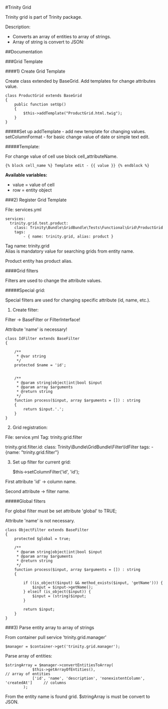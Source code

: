 #Trinity Grid

Trinity grid is part of Trinity package. 

Description:

* Converts an array of entities to array of strings.
* Array of string is convert to JSON:


##Documentation

###Grid Template

####1) Create Grid Template

Create class extended by BaseGrid. Add templates for change attributes value.

    class ProductGrid extends BaseGrid
    {
        public function setUp()
        {
            $this->addTemplate("ProductGrid.html.twig");
        }
    }
    
    
#####Set up
    addTemplate     - add new template for changing values. 
    setColumnFormat - for basic change value of date or simple text edit.
    
#####Template:
    
For change value of cell use block cell_attributeName.

    {% block cell_name %} Template edit - {{ value }} {% endblock %}
    
<b>Available variables:</b>
- value = value of cell
- row = entity object
    
    
###2) Register Grid Template

File: services.yml 
  
    services:
      trinity.grid.test.product:
        class: Trinity\Bundle\GridBundle\Tests\Functional\Grid\ProductGrid
        tags:
            - { name: trinity.grid, alias: product }
            
Tag name: trinity.grid  
Alias is mandatory value for searching grids from entity name. 

Product entity has product alias. 

####Grid filters

Filters are used to change the attribute values.

#####Special grid:

Special filters are used for changing specific attribute (id, name, etc.).

1) Create filter:

Filter -> BaseFilter or FilterInterface!

Attribute 'name' is necessary!



    class IdFilter extends BaseFilter
    {
    
        /**
         * @var string
         */
        protected $name = 'id';
    
    
        /**
         * @param string|object|int|bool $input
         * @param array $arguments
         * @return string
         */
        function process($input, array $arguments = []) : string
        {
            return $input.'.';
        }
    }
    
2) Grid registration:

File: service.yml
Tag: trinity.grid.filter
    
   
  trinity.grid.filter.id:
      class: Trinity\Bundle\GridBundle\Filter\IdFilter
      tags:
        - {name: "trinity.grid.filter"}
    
3) Set up filter for current grid:
    
     $this->setColumnFilter('id', 'id');
     
First attribute 'id' -> column name.

Second attribute -> filter name.     

#####Global filters

For global filter must be set attribute 'global' to TRUE;

Attribute 'name' is not necessary.


    class ObjectFilter extends BaseFilter
    {
        protected $global = true;
     
        /**
         * @param string|object|int|bool $input
         * @param array $arguments
         * @return string
         */
        function process($input, array $arguments = []) : string
        {
    
            if ((is_object($input) && method_exists($input, 'getName'))) {
                $input = $input->getName();
            } elseif (is_object($input)) {
                $input = (string)$input;
            }
    
            return $input;
        }
    }

###3) Parse entity array to array of strings

From container pull service 'trinity.grid.manager'

    $manager = $container->get('trinity.grid.manager');
    
Parse array of entities:
    
    $stringArray = $manager->convertEntitiesToArray(
                $this->getArrayOfEntities(),                                        // array of entities
                ['id', 'name', 'description', 'nonexistentColumn', 'createdAt']     // columns
            );
            
From the entity name is found grid. $stringArray is must be convert to JSON.            